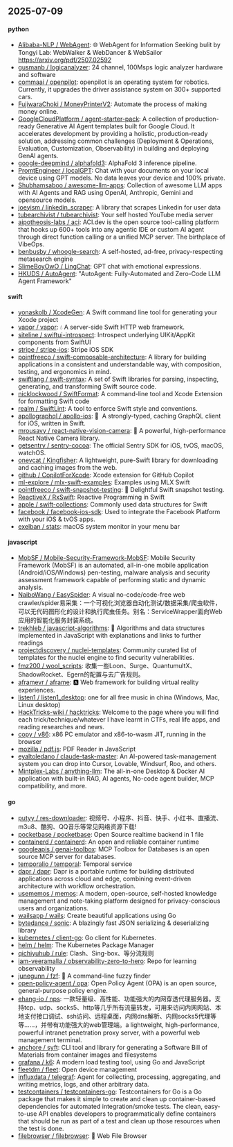 ## 2025-07-09

#### python
* [Alibaba-NLP / WebAgent](https://github.com/Alibaba-NLP/WebAgent): 🌐 WebAgent for Information Seeking bulit by Tongyi Lab: WebWalker & WebDancer & WebSailor https://arxiv.org/pdf/2507.02592
* [gusmanb / logicanalyzer](https://github.com/gusmanb/logicanalyzer): 24 channel, 100Msps logic analyzer hardware and software
* [commaai / openpilot](https://github.com/commaai/openpilot): openpilot is an operating system for robotics. Currently, it upgrades the driver assistance system on 300+ supported cars.
* [FujiwaraChoki / MoneyPrinterV2](https://github.com/FujiwaraChoki/MoneyPrinterV2): Automate the process of making money online.
* [GoogleCloudPlatform / agent-starter-pack](https://github.com/GoogleCloudPlatform/agent-starter-pack): A collection of production-ready Generative AI Agent templates built for Google Cloud. It accelerates development by providing a holistic, production-ready solution, addressing common challenges (Deployment & Operations, Evaluation, Customization, Observability) in building and deploying GenAI agents.
* [google-deepmind / alphafold3](https://github.com/google-deepmind/alphafold3): AlphaFold 3 inference pipeline.
* [PromtEngineer / localGPT](https://github.com/PromtEngineer/localGPT): Chat with your documents on your local device using GPT models. No data leaves your device and 100% private.
* [Shubhamsaboo / awesome-llm-apps](https://github.com/Shubhamsaboo/awesome-llm-apps): Collection of awesome LLM apps with AI Agents and RAG using OpenAI, Anthropic, Gemini and opensource models.
* [joeyism / linkedin_scraper](https://github.com/joeyism/linkedin_scraper): A library that scrapes Linkedin for user data
* [tubearchivist / tubearchivist](https://github.com/tubearchivist/tubearchivist): Your self hosted YouTube media server
* [aipotheosis-labs / aci](https://github.com/aipotheosis-labs/aci): ACI.dev is the open source tool-calling platform that hooks up 600+ tools into any agentic IDE or custom AI agent through direct function calling or a unified MCP server. The birthplace of VibeOps.
* [benbusby / whoogle-search](https://github.com/benbusby/whoogle-search): A self-hosted, ad-free, privacy-respecting metasearch engine
* [SlimeBoyOwO / LingChat](https://github.com/SlimeBoyOwO/LingChat): GPT chat with emotional expressions.
* [HKUDS / AutoAgent](https://github.com/HKUDS/AutoAgent): "AutoAgent: Fully-Automated and Zero-Code LLM Agent Framework"

#### swift
* [yonaskolb / XcodeGen](https://github.com/yonaskolb/XcodeGen): A Swift command line tool for generating your Xcode project
* [vapor / vapor](https://github.com/vapor/vapor): 💧 A server-side Swift HTTP web framework.
* [siteline / swiftui-introspect](https://github.com/siteline/swiftui-introspect): Introspect underlying UIKit/AppKit components from SwiftUI
* [stripe / stripe-ios](https://github.com/stripe/stripe-ios): Stripe iOS SDK
* [pointfreeco / swift-composable-architecture](https://github.com/pointfreeco/swift-composable-architecture): A library for building applications in a consistent and understandable way, with composition, testing, and ergonomics in mind.
* [swiftlang / swift-syntax](https://github.com/swiftlang/swift-syntax): A set of Swift libraries for parsing, inspecting, generating, and transforming Swift source code.
* [nicklockwood / SwiftFormat](https://github.com/nicklockwood/SwiftFormat): A command-line tool and Xcode Extension for formatting Swift code
* [realm / SwiftLint](https://github.com/realm/SwiftLint): A tool to enforce Swift style and conventions.
* [apollographql / apollo-ios](https://github.com/apollographql/apollo-ios): 📱  A strongly-typed, caching GraphQL client for iOS, written in Swift.
* [mrousavy / react-native-vision-camera](https://github.com/mrousavy/react-native-vision-camera): 📸 A powerful, high-performance React Native Camera library.
* [getsentry / sentry-cocoa](https://github.com/getsentry/sentry-cocoa): The official Sentry SDK for iOS, tvOS, macOS, watchOS.
* [onevcat / Kingfisher](https://github.com/onevcat/Kingfisher): A lightweight, pure-Swift library for downloading and caching images from the web.
* [github / CopilotForXcode](https://github.com/github/CopilotForXcode): Xcode extension for GitHub Copilot
* [ml-explore / mlx-swift-examples](https://github.com/ml-explore/mlx-swift-examples): Examples using MLX Swift
* [pointfreeco / swift-snapshot-testing](https://github.com/pointfreeco/swift-snapshot-testing): 📸 Delightful Swift snapshot testing.
* [ReactiveX / RxSwift](https://github.com/ReactiveX/RxSwift): Reactive Programming in Swift
* [apple / swift-collections](https://github.com/apple/swift-collections): Commonly used data structures for Swift
* [facebook / facebook-ios-sdk](https://github.com/facebook/facebook-ios-sdk): Used to integrate the Facebook Platform with your iOS & tvOS apps.
* [exelban / stats](https://github.com/exelban/stats): macOS system monitor in your menu bar

#### javascript
* [MobSF / Mobile-Security-Framework-MobSF](https://github.com/MobSF/Mobile-Security-Framework-MobSF): Mobile Security Framework (MobSF) is an automated, all-in-one mobile application (Android/iOS/Windows) pen-testing, malware analysis and security assessment framework capable of performing static and dynamic analysis.
* [NaiboWang / EasySpider](https://github.com/NaiboWang/EasySpider): A visual no-code/code-free web crawler/spider易采集：一个可视化浏览器自动化测试/数据采集/爬虫软件，可以无代码图形化的设计和执行爬虫任务。别名：ServiceWrapper面向Web应用的智能化服务封装系统。
* [trekhleb / javascript-algorithms](https://github.com/trekhleb/javascript-algorithms): 📝 Algorithms and data structures implemented in JavaScript with explanations and links to further readings
* [projectdiscovery / nuclei-templates](https://github.com/projectdiscovery/nuclei-templates): Community curated list of templates for the nuclei engine to find security vulnerabilities.
* [fmz200 / wool_scripts](https://github.com/fmz200/wool_scripts): 收集一些Loon、Surge、QuantumultX、ShadowRocket、Egern的配置与去广告规则。
* [aframevr / aframe](https://github.com/aframevr/aframe): 🅰️
Web framework for building virtual reality experiences.
* [listen1 / listen1_desktop](https://github.com/listen1/listen1_desktop): one for all free music in china (Windows, Mac, Linux desktop)
* [HackTricks-wiki / hacktricks](https://github.com/HackTricks-wiki/hacktricks): Welcome to the page where you will find each trick/technique/whatever I have learnt in CTFs, real life apps, and reading researches and news.
* [copy / v86](https://github.com/copy/v86): x86 PC emulator and x86-to-wasm JIT, running in the browser
* [mozilla / pdf.js](https://github.com/mozilla/pdf.js): PDF Reader in JavaScript
* [eyaltoledano / claude-task-master](https://github.com/eyaltoledano/claude-task-master): An AI-powered task-management system you can drop into Cursor, Lovable, Windsurf, Roo, and others.
* [Mintplex-Labs / anything-llm](https://github.com/Mintplex-Labs/anything-llm): The all-in-one Desktop & Docker AI application with built-in RAG, AI agents, No-code agent builder, MCP compatibility, and more.

#### go
* [putyy / res-downloader](https://github.com/putyy/res-downloader): 视频号、小程序、抖音、快手、小红书、直播流、m3u8、酷狗、QQ音乐等常见网络资源下载!
* [pocketbase / pocketbase](https://github.com/pocketbase/pocketbase): Open Source realtime backend in 1 file
* [containerd / containerd](https://github.com/containerd/containerd): An open and reliable container runtime
* [googleapis / genai-toolbox](https://github.com/googleapis/genai-toolbox): MCP Toolbox for Databases is an open source MCP server for databases.
* [temporalio / temporal](https://github.com/temporalio/temporal): Temporal service
* [dapr / dapr](https://github.com/dapr/dapr): Dapr is a portable runtime for building distributed applications across cloud and edge, combining event-driven architecture with workflow orchestration.
* [usememos / memos](https://github.com/usememos/memos): A modern, open-source, self-hosted knowledge management and note-taking platform designed for privacy-conscious users and organizations.
* [wailsapp / wails](https://github.com/wailsapp/wails): Create beautiful applications using Go
* [bytedance / sonic](https://github.com/bytedance/sonic): A blazingly fast JSON serializing & deserializing library
* [kubernetes / client-go](https://github.com/kubernetes/client-go): Go client for Kubernetes.
* [helm / helm](https://github.com/helm/helm): The Kubernetes Package Manager
* [qichiyuhub / rule](https://github.com/qichiyuhub/rule): Clash、Sing-box、等分流规则
* [iam-veeramalla / observability-zero-to-hero](https://github.com/iam-veeramalla/observability-zero-to-hero): Repo for learning observability
* [junegunn / fzf](https://github.com/junegunn/fzf): 🌸 A command-line fuzzy finder
* [open-policy-agent / opa](https://github.com/open-policy-agent/opa): Open Policy Agent (OPA) is an open source, general-purpose policy engine.
* [ehang-io / nps](https://github.com/ehang-io/nps): 一款轻量级、高性能、功能强大的内网穿透代理服务器。支持tcp、udp、socks5、http等几乎所有流量转发，可用来访问内网网站、本地支付接口调试、ssh访问、远程桌面，内网dns解析、内网socks5代理等等……，并带有功能强大的web管理端。a lightweight, high-performance, powerful intranet penetration proxy server, with a powerful web management terminal.
* [anchore / syft](https://github.com/anchore/syft): CLI tool and library for generating a Software Bill of Materials from container images and filesystems
* [grafana / k6](https://github.com/grafana/k6): A modern load testing tool, using Go and JavaScript
* [fleetdm / fleet](https://github.com/fleetdm/fleet): Open device management
* [influxdata / telegraf](https://github.com/influxdata/telegraf): Agent for collecting, processing, aggregating, and writing metrics, logs, and other arbitrary data.
* [testcontainers / testcontainers-go](https://github.com/testcontainers/testcontainers-go): Testcontainers for Go is a Go package that makes it simple to create and clean up container-based dependencies for automated integration/smoke tests. The clean, easy-to-use API enables developers to programmatically define containers that should be run as part of a test and clean up those resources when the test is done.
* [filebrowser / filebrowser](https://github.com/filebrowser/filebrowser): 📂 Web File Browser
